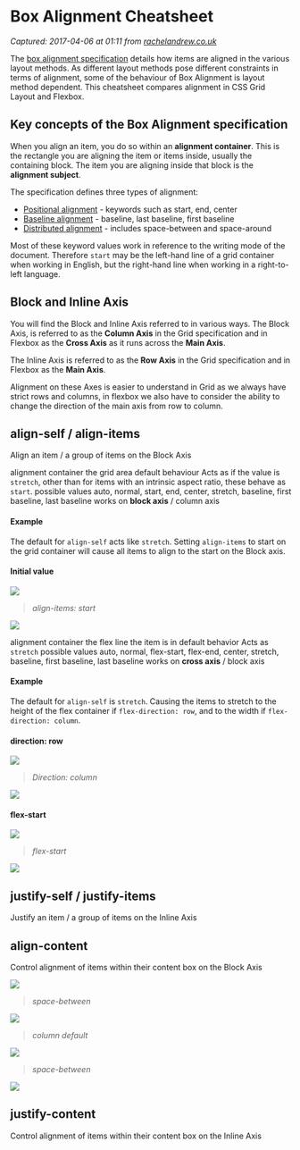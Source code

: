 # Box Alignment Cheatsheet

_Captured: 2017-04-06 at 01:11 from [rachelandrew.co.uk](https://rachelandrew.co.uk/css/cheatsheets/box-alignment?utm_content=buffera19d3&utm_medium=social&utm_source=twitter.com&utm_campaign=buffer)_

The [box alignment specification](https://drafts.csswg.org/css-align/) details how items are aligned in the various layout methods. As different layout methods pose different constraints in terms of alignment, some of the behaviour of Box Alignment is layout method dependent. This cheatsheet compares alignment in CSS Grid Layout and Flexbox.

## Key concepts of the Box Alignment specification

When you align an item, you do so within an **alignment container**. This is the rectangle you are aligning the item or items inside, usually the containing block. The item you are aligning inside that block is the **alignment subject**.

The specification defines three types of alignment:

  * [Positional alignment](https://drafts.csswg.org/css-align/#positional-values) \- keywords such as start, end, center
  * [Baseline alignment](https://drafts.csswg.org/css-align/#baseline-values) \- baseline, last baseline, first baseline
  * [Distributed alignment](https://drafts.csswg.org/css-align/#distribution-values) \- includes space-between and space-around

Most of these keyword values work in reference to the writing mode of the document. Therefore `start` may be the left-hand line of a grid container when working in English, but the right-hand line when working in a right-to-left language.

## Block and Inline Axis

You will find the Block and Inline Axis referred to in various ways. The Block Axis, is referred to as the **Column Axis** in the Grid specification and in Flexbox as the **Cross Axis** as it runs across the **Main Axis**.

The Inline Axis is referred to as the **Row Axis** in the Grid specification and in Flexbox as the **Main Axis**.

Alignment on these Axes is easier to understand in Grid as we always have strict rows and columns, in flexbox we also have to consider the ability to change the direction of the main axis from row to column.

## align-self / align-items

Align an item / a group of items on the Block Axis

alignment container
    the grid area
default behaviour
    Acts as if the value is `stretch`, other than for items with an intrinsic aspect ratio, these behave as `start`.
possible values
    auto, normal, start, end, center, stretch, baseline, first baseline, last baseline
works on
    **block axis** / column axis 

#### Example

The default for `align-self` acts like `stretch`. Setting `align-items` to start on the grid container will cause all items to align to the start on the Block axis.

#### Initial value

![](https://rachelandrew.co.uk/images/examples/align-items-grid-default.svg)

> _align-items: start_

![](https://rachelandrew.co.uk/images/examples/align-items-grid-start.svg)

alignment container
    the flex line the item is in
default behavior
    Acts as `stretch`
possible values
    auto, normal, flex-start, flex-end, center, stretch, baseline, first baseline, last baseline
works on
    **cross axis** / block axis

#### Example

The default for `align-self` is `stretch`. Causing the items to stretch to the height of the flex container if `flex-direction: row`, and to the width if `flex-direction: column`.

#### direction: row

![](https://rachelandrew.co.uk/images/examples/align-flex-row-align-items.svg)

> _Direction: column_

![](https://rachelandrew.co.uk/images/examples/align-flex-column-align-items.svg)

#### flex-start

![](https://rachelandrew.co.uk/images/examples/align-items-row-flex-start.svg)

> _flex-start_

![](https://rachelandrew.co.uk/images/examples/align-items-column-flex-start.svg)

## justify-self / justify-items

Justify an item / a group of items on the Inline Axis

## align-content

Control alignment of items within their content box on the Block Axis

![](https://rachelandrew.co.uk/images/examples/flex-align-content-row-default.svg)

> _space-between_

![](https://rachelandrew.co.uk/images/examples/flex-align-content-row-space-between.svg)

> _column default_

![](https://rachelandrew.co.uk/images/examples/flex-align-content-column-default.svg)

> _space-between_

![](https://rachelandrew.co.uk/images/examples/flex-align-content-column-space-between.svg)

## justify-content

Control alignment of items within their content box on the Inline Axis
